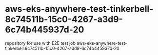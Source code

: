 # aws-eks-anywhere-test-tinkerbell-8c74511b-15c0-4267-a3d9-6c74b445937d-20
repository for use with E2E test job aws-eks-anywhere-test-tinkerbell:8c74511b-15c0-4267-a3d9-6c74b445937d-20
